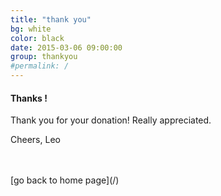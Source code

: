 ```yaml
---
title: "thank you"
bg: white
color: black
date: 2015-03-06 09:00:00
group: thankyou
#permalink: /
---
```


#### Thanks !

Thank you for your donation! Really appreciated.


Cheers,
Leo

<br/>
<br/>
[go back to home page](/)

<br/>
<br/>
<br/>

